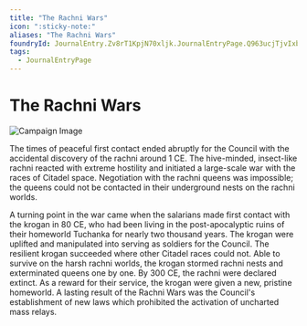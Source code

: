 ```yaml
---
title: "The Rachni Wars"
icon: ":sticky-note:"
aliases: "The Rachni Wars"
foundryId: JournalEntry.Zv8rT1KpjN70xljk.JournalEntryPage.Q963ucjTjvIxbsA5
tags:
  - JournalEntryPage
---
```


# The Rachni Wars

![Campaign Image](/media/rachni-wars.jpg)

The times of peaceful first contact ended abruptly for the Council with the accidental discovery of the rachni around 1 CE. The hive-minded, insect-like rachni reacted with extreme hostility and initiated a large-scale war with the races of Citadel space. Negotiation with the rachni queens was impossible; the queens could not be contacted in their underground nests on the rachni worlds.

A turning point in the war came when the salarians made first contact with the krogan in 80 CE, who had been living in the post-apocalyptic ruins of their homeworld Tuchanka for nearly two thousand years. The krogan were uplifted and manipulated into serving as soldiers for the Council. The resilient krogan succeeded where other Citadel races could not. Able to survive on the harsh rachni worlds, the krogan stormed rachni nests and exterminated queens one by one. By 300 CE, the rachni were declared extinct. As a reward for their service, the krogan were given a new, pristine homeworld. A lasting result of the Rachni Wars was the Council's establishment of new laws which prohibited the activation of uncharted mass relays.